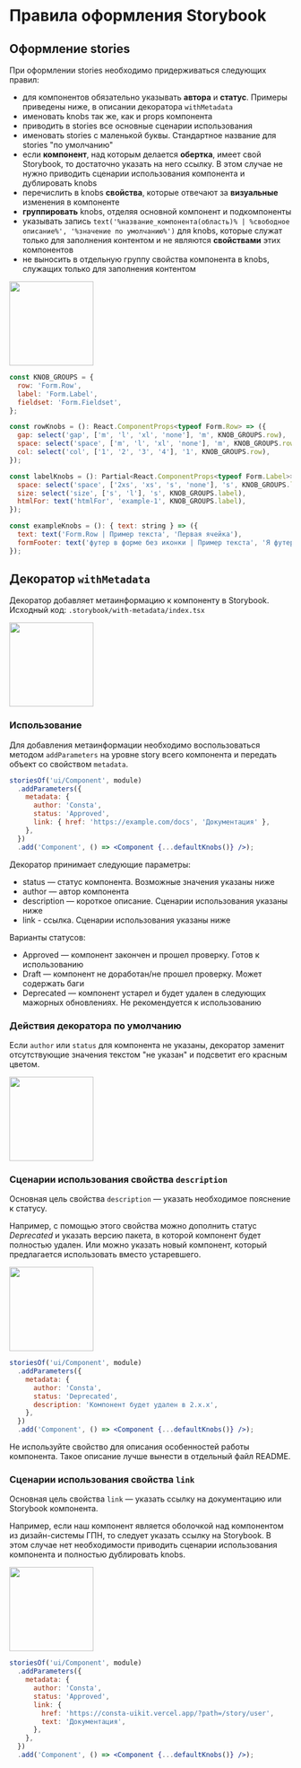 # Правила оформления Storybook

## Оформление stories

При оформлении stories необходимо придерживаться следующих правил:

*   для компонентов обязательно указывать **автора** и **статус**. Примеры приведены ниже, в описании декоратора `withMetadata`
*   именовать knobs так же, как и props компонента
*   приводить в stories все основные сценарии использования
*   именовать stories с маленькой буквы. Стандартное название для stories "по умолчанию"
*   если **компонент**, над которым делается **обертка**, имеет свой Storybook, то достаточно указать на него ссылку. В этом случае не нужно приводить сценарии использования компонента и дублировать knobs
*   перечислить в knobs **свойства**, которые отвечают за **визуальные** изменения в компоненте
*   **группировать** knobs, отделяя основной компонент и подкомпоненты
*   указывать запись `text('%название_компонента(область)% | %свободное описание%', '%значение по умолчанию%')` для knobs, которые служат только для заполнения контентом и не являются **свойствами** этих компонентов
*   не выносить в отдельную группу свойства компонента в knobs, служащих только для заполнения контентом

<img src="static/storybook/pic-1.png" height="150">

```jsx
const KNOB_GROUPS = {
  row: 'Form.Row',
  label: 'Form.Label',
  fieldset: 'Form.Fieldset',
};

const rowKnobs = (): React.ComponentProps<typeof Form.Row> => ({
  gap: select('gap', ['m', 'l', 'xl', 'none'], 'm', KNOB_GROUPS.row),
  space: select('space', ['m', 'l', 'xl', 'none'], 'm', KNOB_GROUPS.row),
  col: select('col', ['1', '2', '3', '4'], '1', KNOB_GROUPS.row),
});

const labelKnobs = (): Partial<React.ComponentProps<typeof Form.Label>> => ({
  space: select('space', ['2xs', 'xs', 's', 'none'], 's', KNOB_GROUPS.label),
  size: select('size', ['s', 'l'], 's', KNOB_GROUPS.label),
  htmlFor: text('htmlFor', 'example-1', KNOB_GROUPS.label),
});

const exampleKnobs = (): { text: string } => ({
  text: text('Form.Row | Пример текста', 'Первая ячейка'),
  formFooter: text('футер в форме без иконки | Пример текста', 'Я футер'),
});
```

## Декоратор `withMetadata`

Декоратор добавляет метаинформацию к компоненту в Storybook.
Исходный код: `.storybook/with-metadata/index.tsx`

<img src="static/with-metadata/pic-1.png" height="150">

### Использование

Для добавления метаинформации необходимо воспользоваться методом `addParameters` на уровне story всего компонента и передать объект со свойством `metadata`.

```jsx
storiesOf('ui/Component', module)
  .addParameters({
    metadata: {
      author: 'Consta',
      status: 'Approved',
      link: { href: 'https://example.com/docs', 'Документация' },
    },
  })
  .add('Component', () => <Component {...defaultKnobs()} />);
```

Декоратор принимает следующие параметры:

*   status — статус компонента. Возможные значения указаны ниже
*   author — автор компонента
*   description — короткое описание. Сценарии использования указаны ниже
*   link - ссылка. Сценарии использования указаны ниже

Варианты статусов:

*   Approved — компонент закончен и прошел проверку. Готов к использованию
*   Draft — компонент не доработан/не прошел проверку. Может содержать баги
*   Deprecated — компонент устарел и будет удален в следующих мажорных обновлениях. Не рекомендуется к использованию

### Действия декоратора по умолчанию

Если `author` или `status` для компонента не указаны, декоратор заменит отсутствующие значения текстом "не указан" и подсветит его красным цветом.

<img src="static/with-metadata/pic-4.png" height="150">

### Сценарии использования свойства `description`

Основная цель свойства `description` — указать необходимое пояснение к статусу.

Например, с помощью этого свойства можно дополнить статус *Deprecated* и указать версию пакета, в которой компонент будет полностью удален. Или можно указать новый компонент, который предлагается использовать вместо устаревшего.

<img src="static/with-metadata/pic-2.png" height="150">

```jsx
storiesOf('ui/Component', module)
  .addParameters({
    metadata: {
      author: 'Consta',
      status: 'Deprecated',
      description: 'Компонент будет удален в 2.x.x',
    },
  })
  .add('Component', () => <Component {...defaultKnobs()} />);
```

Не используйте свойство для описания особенностей работы компонента. Такое описание лучше вынести в отдельный файл README.

### Сценарии использования свойства `link`

Основная цель свойства `link` — указать ссылку на документацию или Storybook компонента.

Например, если наш компонент является оболочкой над компонентом из дизайн-системы ГПН, то следует указать ссылку на Storybook. В этом случае нет необходимости приводить сценарии использования компонента и полностью дублировать knobs.

<img src="static/with-metadata/pic-5.png" height="150">

```jsx
storiesOf('ui/Component', module)
  .addParameters({
    metadata: {
      author: 'Consta',
      status: 'Approved',
      link: {
        href: 'https://consta-uikit.vercel.app/?path=/story/user',
        text: 'Документация',
      },
    },
  })
  .add('Component', () => <Component {...defaultKnobs()} />);
```
